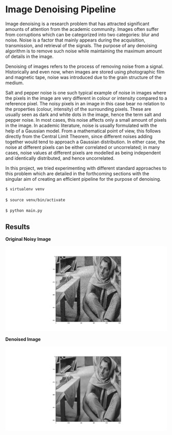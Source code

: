 # Image Denoising Pipeline

Image denoising is a research problem that has attracted significant amounts of attention from the academic community. Images often suffer from corruptions which can be categorized into two categories: blur and noise.
Noise is a factor that mainly appears during the acquisition, transmission, and retrieval of the signals. The purpose of any denoising algorithm is to remove such noise while maintaining the maximum amount of details in the image.

Denoising of images refers to the process of removing noise from a signal.
Historically and even now, when images are stored using photographic film and magnetic tape, noise was introduced due to the grain structure of the medium. 

Salt and pepper noise is one such typical example of noise in images where the pixels in the image are very different in colour or intensity compared to a reference pixel. The noisy pixels in an image in this case bear no relation to the properties (colour, intensity) of the surrounding pixels. These are usually seen as dark and white dots in the image, hence the term salt and pepper noise. In most cases, this noise affects only a small amount of pixels in the image. 
In academic literature, noise is usually formulated with the help of a Gaussian model. From a mathematical point of view, this follows directly from the Central Limit Theorem, since different noises adding together would tend to approach a Gaussian distribution. In either case, the noise at different pixels can be either correlated or uncorrelated; in many cases, noise values at different pixels are modelled as being independent and identically distributed, and hence uncorrelated.

In this project, we tried experimenting with different standard approaches to this problem which are detailed in the forthcoming sections with the singular aim of creating an efficient pipeline for the purpose of denoising.

```bash
$ virtualenv venv

$ source venv/bin/activate

$ python main.py
```

## Results

**Original Noisy Image**

![Original Image](/demo_data/test.png)

**Denoised Image**

![Denoised Image](/demo_data/test_output.png)
